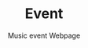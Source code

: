 # Event
Music event Webpage 
<!DOCTYPE html>
<html lang="en">
<head>
  <meta name="viewport" content="width=device-width initial-scale=1.0">
    <meta charset="UTF-8">
    <meta http-equiv="X-UA-Compatible" content="IE=edge">
    <meta name="viewport" content="width=device-width, initial-scale=1.0">
    <title>Event_Page</title>
    <link rel="stylesheet" href="E_style.css">
    <style>
      body{
        text-align: center;
        
        font-weight: 100;
      }
      #clock{
        display: inline-block;
        color: #fff4f4;
        font-weight: 100;
        font-size: 30px;
      }
      #clock div.B{
        padding: 15px;
        display: inline-block;
        border-radius: 2px;
        background-color: #5e441f transparent;
        border: 1px solid white;
      }
      .smalltext{
        border: none;
        padding-top: 5px;
        font-size: 15px;
      }
    </style>
</head>
<body>
  
    <header>
      <nav id="topnav">
        
        <ul>
          <li><a href="#" class="home">Home</a></li>
          <li><a href="#">About</a></li>
          <li><a href="#">Photos</a></li>
          <li><a href="#">Events</a></li>
          <li><a href="#">Locations</a></li>
          <li><a href="#">Videos</a></li>
          <li><a href="#">RSVP</a></li>
        </ul>
      </nav>
        <p>Craving the Summer heat and beats </p>
        <h1>#theMusicModeOn</h1>
        <div id="clock">
        <div class="B">
          <span class="days" id="day"></span>
          <div class="smalltext">Days</div>
        </div>
        <div class="B">
          <span class="hours" id="hour"></span>
          <div class="smalltext">Hours</div>
        </div>
        <div class="B">
          <span class="minutes" id="minute"></span>
          <div class="smalltext">Minutes</div>
        </div>
        <div class="B">
          <span class="seconds" id="second"></span>
          <div class="smalltext">Seconds</div>
        </div>
      </div>

        <p id="demo"></p>
        <script>
          var countDownDate=new Date("October 2, 2023 12:00:00").getTime();
          var x=setInterval(function()
          {
            var now=new Date().getTime();
            var distance= countDownDate-now;
            
            var days=Math.floor(distance/(1000*60*60*24));
            var hours= Math.floor((distance%(1000*60*60*24))/(1000*60*60));
            var minutes=Math.floor((distance%(1000*60*60))/(1000*60));
            var seconds=Math.floor((distance%(1000*60))/1000)

            document.getElementById("day").innerHTML=days;
            document.getElementById("hour").innerHTML=hours;
            document.getElementById("minute").innerHTML=minutes;
            document.getElementById("second").innerHTML=seconds;
            if(distance<0){
              clearInterval(x);
              document.getElementById("demo").innerHTML="Event Over..!";
              document.getElementById("day").innerHTML="Event Over..!";
              document.getElementById("hour").innerHTML="Event Over..!";
              document.getElementById("minute").innerHTML="Event Over..!";
              document.getElementById("second").innerHTML="Event Over..!";
            }
            document.getElementById("demo").style.fontSize="40px";
          },1000);
        </script>
        
        
        <button>Register Now</button>  
      </header>
      <footer>
      <nav class="footernav">
        <ul>
          <li><a href="#">Home</a></li>
          <li><a href="#">About</a></li>
          <li><a href="#">Locations</a></li>
          <li><a href="#">RSVP</a></li>
        </ul>
      </nav>
        <p>&copy; - Copyright 2004</p>
      </footer>
</body>
</html>
  
  header {
    background: linear-gradient(rgba(0,0,0,0.5), rgba(0,0,0,0.5)),url("https://temporarypowersolutionsuk.files.wordpress.com/2016/05/music-fest.jpg");
    font-family: 'Dancing Script', cursive;
    width: 100%;
    height: 100vh;
    background-size: cover;
    background-position: center;
    
  }
  header h1{
    text-align: center;
    color: #ffffff;
    font-size: 15vh;
    margin-top: 2px;
  }
  header p{
    font-size: 25px;
    margin-top: 2px;
    text-align: center;
    color: #ffffff;
  }
  header button{
    background: transparent;
    color:#d3a566 ;
    box-shadow:  -1px -1px 2px #cca152, 1px 1px 2px rgba(150, 112, 42, 0.856);
    font-size: 25px;
    cursor: pointer;
    margin: 20px;
    text-align: center;
    position: relative;
    left: 0%;
    border-radius: 5px;
    font-family:Cambria, Cochin, Georgia, Times, 'Times New Roman', serif; 
  }
  button:hover{
    background-color: #4b3618;
    color: #fffcfc;
  }
  #topnav p{
    font-size: 20px;
    padding: 10px 5px;
    color: #ffffff;
  }
  #topnav{
    font-family: 'Dancing Script', cursive;
    font-size: 20px;
    width: 100%;
    height: 100px;
    margin: 0px ;
  }
  #topnav ul{
    
    margin: 0px;
    text-align: right;
  }
  #topnav ul li{
    list-style-type: none;
    display: inline;
    
  }
  #topnav ul li a{
    color: #b6843f;
    text-decoration: none;
    margin: 6px 5px;
    padding: 10px 15px;
    margin-top: 0px;
    
  }
  #topnav ul li a:hover{
    color: #ffffff;
    border-bottom: 3px solid #f1f0f0;
    transition: 50ms linear 2s ease;
    -moz-transition: 50ms linear 0s;
    -webkit-transition: 50ms linear 0s;
  }
  body{
    background-color: black;
    
  }
  #content{
    font-family: 'Lora', serif;
  }
  #content h1, h2, h3, h4, h5, h6{
    color: #c3cadb;
    text-align: center;
    font-family: 'Dancing Script', cursive;
  }
  
  #content img{
    display: inline;
    margin-left: auto;
    margin-right: auto;
  }
  .pic{
    margin-left: 10vh;
    padding-right: 5px;
    display: block;
  }
  img{
    
    height: 45vh;
    width: 60vh;
  }
  footer{
    border-top: 10px solid #975d27;
    width: 100%;
    margin: 0px auto;
  }
  footer p{
    color: #7a5d33;
    float: right;
    padding-top: 5px;
    padding-right: 0px;
    padding-bottom: 5px;
    padding-left: 0px;
    margin: 0px;
    font-family: 'Lora', serif;
  }
  .footernav{
    padding-top: 5px;
    padding-left: 0px;
    float: left;
  }
  .footernav ul{
    margin: 0px;
    padding: 2px 4px;
  }
  .footernav ul li{
    list-style-type: none;
    display: inline;
    padding: 2px 10px;
    margin-right: 20px;
  }
  .footernav ul li a:link, .footernav ul li a:visited{
    color: #5e441f;
    text-decoration: none;
    font-family: 'Dancing Script';
  }
  .footernav ul li a:hover{
    color: #fffcfc;
  } 
  
  
